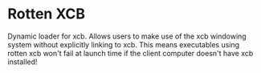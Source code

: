 # Rotten XCB

Dynamic loader for xcb. Allows users to make use of the xcb windowing system without explicitly linking to xcb. This means executables using rotten xcb won't fail at launch time if the client computer doesn't have xcb installed!


